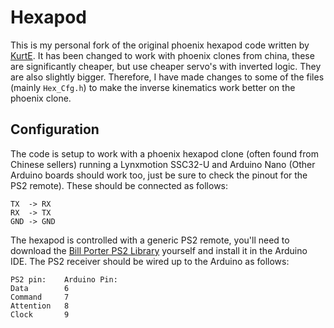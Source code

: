 # Hexapod
This is my personal fork of the original phoenix hexapod code written by [KurtE](https://github.com/KurtE).
It has been changed to work with phoenix clones from china, these are significantly cheaper, but use cheaper servo's with inverted logic. They are also slightly bigger. Therefore, I have made changes to some of the files (mainly `Hex_Cfg.h`) to make the inverse kinematics work better on the phoenix clone.

## Configuration
The code is setup to work with a phoenix hexapod clone (often found from Chinese sellers) running a Lynxmotion SSC32-U and Arduino Nano (Other Arduino boards should work too, just be sure to check the pinout for the PS2 remote). These should be connected as follows:
```
TX	-> RX
RX	-> TX
GND	-> GND
```
The hexapod is controlled with a generic PS2 remote, you'll need to download the [Bill Porter PS2 Library](http://www.billporter.info/2010/06/05/playstation-2-controller-arduino-library-v1-0/) yourself and install it in the Arduino IDE. The PS2 receiver should be wired up to the Arduino as follows:
```
PS2 pin:	Arduino Pin:
Data		6
Command		7
Attention	8
Clock		9
```
